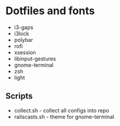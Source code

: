 # Dotfiles and fonts

* i3-gaps
* i3lock
* polybar
* rofi
* xsession
* libinput-gestures
* gnome-terminal
* zsh
* light

## Scripts

* collect.sh - collect all configs into repo
* railscasts.sh - theme for gnome-terminal
